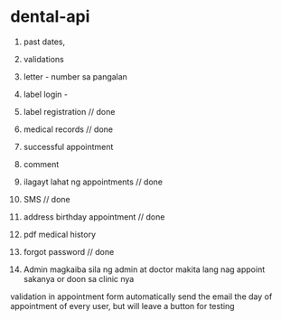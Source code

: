 # dental-api

1. past dates,
2. validations
3. letter - number sa pangalan
4. label login -
5. label registration // done
6. medical records // done
7. successful appointment
8. comment
9. ilagayt lahat ng appointments // done
10. SMS // done
11. address birthday appointment // done
12. pdf medical history
13. forgot password // done

14. Admin magkaiba sila ng admin at doctor makita lang nag appoint sakanya or doon sa clinic nya

validation in appointment form
automatically send the email the day of appointment of every user, but will leave a button for testing
